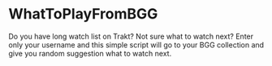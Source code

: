 # WhatToPlayFromBGG
Do you have long watch list on Trakt? Not sure what to watch next? Enter only your username and this simple script will go to your BGG collection and give you random suggestion what to watch next.
